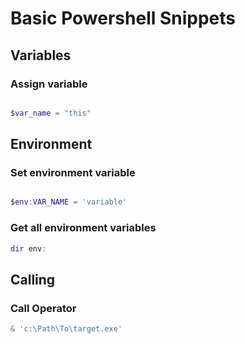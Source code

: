 # Basic Powershell Snippets

## Variables

### Assign variable

```powershell

$var_name = "this"

```

## Environment

### Set environment variable

```powershell

$env:VAR_NAME = 'variable'

```

### Get all environment variables

```powershell
dir env:
```

## Calling

### Call Operator

```powershell
& 'c:\Path\To\target.exe'
```
